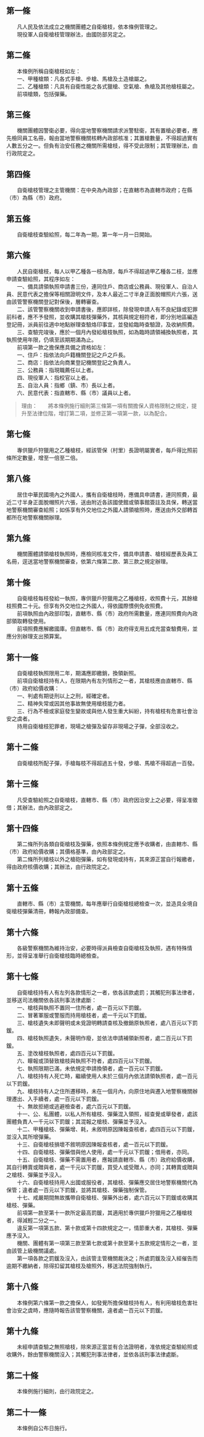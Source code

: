 第一條 
-------
　　凡人民及依法成立之機關團體之自衛槍枝，依本條例管理之。  
　　現役軍人自衛槍枝管理辦法，由國防部另定之。  


第二條 
-------
　　本條例所稱自衛槍枝如左：  
　　一、甲種槍類：凡各式手槍、步槍、馬槍及土造槍屬之。  
　　二、乙種槍類：凡具有自衛性能之各式獵槍、空氣槍、魚槍及其他槍枝屬之。  
　　前項槍類，包括彈藥。  


第三條 
-------
　　機關團體因警衛必要，得向當地警察機關請求派警駐衛，其有置槍必要者，應先檢同員工名冊，報由當地警察機關核轉內政部核准；其置槍數量，不得超過實有人數五分之一。但負有治安任務之機關所需槍枝，得不受此限制；其管理辦法，由行政院定之。  


第四條 
-------
　　自衛槍枝管理之主管機關：在中央為內政部；在直轄市為直轄市政府；在縣（市）為縣（市）政府。  


第五條 
-------
　　自衛槍枝查驗給照，每二年為一期，第一年一月一日開始。  


第六條 
-------
　　人民自衛槍枝，每人以甲乙種各一枝為限，每戶不得超過甲乙種各二枝，並應申請查驗給照，其程序如左：  
　　一、備具請領執照申請書三份，連同住戶、商店或公務員、現役軍人、自治人員、民意代表之擔保等相關證明文件，及本人最近二寸半身正面脫帽照片六張，送由該管警察機關登記對保後，層轉審查。  
　　二、該管警察機關收到申請書後，應即詳核，除發現申請人有不良紀錄或犯罪前科者，應不予發照，並收購其槍枝彈藥外，其核與規定相符者，即分別地區編造登記冊，派員前往適中地點辦理查驗烙印事宜，並發給臨時查驗證，及收納照費。  
　　三、查驗完竣後，應於一個月內發給槍枝執照，如為臨時請領補換執照者，其執照使用年限，仍填至該期期滿為止。  
　　前項第一款之擔保應具備之資格如左：  
　　一、住戶：指依法向戶籍機關登記之戶之戶長。  
　　二、商店：指依法向商業登記機關登記之負責人。  
　　三、公務員：指現職薦任以上者。  
　　四、現役軍人：指校官以上者。  
　　五、自治人員：指鄉（鎮、市）長以上者。  
　　六、民意代表：指直轄市、縣（市）議員以上者。  
> 理由：　　將本條例施行細則第三條第一項有關擔保人資格限制之規定，提升至法律位階，增訂第二項，並修正第一項第一款，以為配合。



第七條 
-------
　　專供獵戶狩獵用之乙種槍枝，經該管保（村里）長證明屬實者，每戶得比照前條所定數量，增至一倍至二倍。  


第八條 
-------
　　居住中華民國境內之外國人，攜有自衛槍枝時，應備具申請書，連同照費，最近二寸半身正面脫帽照片六張，送由附近各該國使館或領事館簽註及具保，轉送當地警察機關審查給照；如係享有外交地位之外國人請領槍照時，應送由外交部轉首都所在地警察機關辦理。  


第九條 
-------
　　機關團體請領槍枝執照時，應檢同核准文件，備具申請書、槍枝經歷表及員工名冊，逕送當地警察機關審查，依第六條第二款、第三款之規定辦理。  


第十條 
-------
　　自衛槍枝每枝發給一執照，專供獵戶狩獵用之乙種槍枝，收照費十元，其餘槍枝照費二十元。但享有外交地位之外國人，得依國際慣例免收照費。  
　　前項執照由內政部印製，直轄市、縣（市）政府所需數量，應連同照費向內政部領取轉發使用。  
　　前項照費應解繳國庫。但直轄市、縣（市）政府得支用五成充當查驗費用，並應分別辦理支出預算案。  


第十一條 
---------
　　自衛槍枝執照限用二年，期滿應即繳銷，換領新照。  
　　前項自衛槍枝持有人，在限期內有左列情形之一者，其槍枝應由直轄市、縣（市）政府給價收購：  
　　一、判處有期徒刑以上之刑，經確定者。  
　　二、精神失常或因其他事故無使用槍枝能力者。  
　　三、行為不檢或家庭發生變故或與他人發生重大糾紛，持有槍枝有危害社會治安之虞者。  
　　持用自衛槍枝犯罪者，現場之槍彈及留存非現場之子彈，全部沒收之。  


第十二條 
---------
　　自衛槍枝所配子彈，手槍每枝不得超過五十發，步槍、馬槍不得超過一百發。  


第十三條 
---------
　　凡受查驗給照之自衛槍枝，直轄市、縣（市）政府因治安上之必要，得呈准徵借；其辦法，由內政部定之。  


第十四條 
---------
　　第二條所列各類自衛槍枝及彈藥，依照本條例規定應予收購者，由直轄市、縣（市）政府給價收購；其價格基準，由內政部定之。  
　　第二條所列槍枝以外之槍砲彈藥，如有發現或持有，其來源正當自行報繳者，得由政府核價收購；其辦法，由行政院定之。  


第十五條 
---------
　　直轄市、縣（市）主管機關，每年應舉行自衛槍枝總檢查一次，並造具全境自衛槍枝彈藥清冊，轉報內政部備查。  


第十六條 
---------
　　各級警察機關為維持治安，必要時得派員檢查自衛槍枝及執照，遇有特殊情形，並得呈准舉行自衛槍枝臨時總檢查。  


第十七條 
---------
　　自衛槍枝持有人有左列各款情形之一者，依各該款處罰；其觸犯刑事法律者，並移送司法機關依各該刑事法律處斷：  
　　一、槍枝與執照不置同一住所者，處一百元以下罰鍰。  
　　二、冒著軍服或警服而持用槍枝者，處一千元以下罰鍰。  
　　三、槍枝遺失未即聲明或未覓證明轉請查核及撤銷原執照者，處八百元以下罰鍰。  
　　四、槍枝執照遺失，未聲明作廢，並依法申請補領新照者，處二百元以下罰鍰。  
　　五、塗改槍枝執照者，處四百元以下罰鍰。  
　　六、矇報或頂替致槍枝與執照不符者，處四百元以下罰鍰。  
　　七、執照限期已滿，未依規定申請換領者，處一百元以下罰鍰。  
　　八、槍枝持有人死亡時，繼續使用人未於三個月內依法請領執照者，處一百元以下罰鍰。  
　　九、槍枝持有人之住所遷移時，未在一個月內，向原住地與遷入地警察機關辦理遷出、入手續者，處一百元以下罰鍰。  
　　十、無故拒絕或逃避檢查者，處六百元以下罰鍰。  
　　十一、公、私團體，以私人所有槍枝、彈藥混入領照，經查覺或舉發者，處該團體負責人一千元以下罰鍰；其混報之槍枝、彈藥並予沒入。  
　　十二、甲種槍枝、彈藥增、耗，未敘明原因陳報查核者，處四百元以下罰鍰，並沒入其所增彈藥。  
　　十三、自衛槍枝損壞不敘明原因陳報查核者，處一百元以下罰鍰。  
　　十四、自衛槍枝、彈藥借與他人使用，處一千元以下罰鍰；借用者，亦同。  
　　十五、自衛槍枝、彈藥不需置用者，應報請直轄市、縣（市）政府給價收購，其自行轉賣或贈與者，處一千元以下罰鍰，買受人或受贈人，亦同；其轉賣或贈與之槍枝、彈藥並予沒入。  
　　十六、自衛槍枝持用人出國或服役者，其槍枝、彈藥應交居住地警察機關代為保管；違者處一百元以下罰鍰，並將其槍枝、彈藥強制保管。  
　　十七、戒嚴期間無故攜帶自衛槍枝、彈藥外出者，處六百元以下罰鍰或收購其槍枝、彈藥。  
　　前項第一款至第十一款所定最高罰鍰，其適用於專供獵戶狩獵用之乙種槍枝者，得減輕二分之一。  
　　違反第一項第五款、第十款或第十四款規定之一，情節重大者，其槍枝、彈藥應予沒入。  
　　機關、團體有第一項第三款至第七款或第十款至第十五款規定情形之一者，並由該管上級機關議處。  
　　第一項各款之罰鍰及沒入，由該管主管機關裁決之；所處罰鍰及沒入經催告而逾期不繳納者，除得扣留其槍枝及槍照外，移送法院強制執行。  


第十八條 
---------
　　本條例第六條第一款之擔保人，如發覺所擔保槍枝持有人，有利用槍枝危害社會治安之虞時，應隨時報告該管警察機關，違者處一百元以下罰鍰。  


第十九條 
---------
　　未經申請查驗之無照槍枝，除來源正當並有合法證明者，准依規定查驗給照或收購外，餘由警察機關沒入；其觸犯刑事法律者，並依各該刑事法律處斷。  


第二十條 
---------
　　本條例施行細則，由行政院定之。  


第二十一條 
-----------
　　本條例自公布日施行。